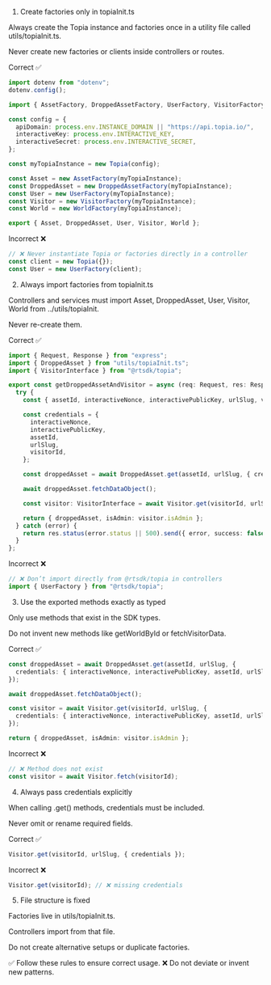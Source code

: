 1. Create factories only in topiaInit.ts

Always create the Topia instance and factories once in a utility file called utils/topiaInit.ts.

Never create new factories or clients inside controllers or routes.

Correct ✅

```ts
import dotenv from "dotenv";
dotenv.config();

import { AssetFactory, DroppedAssetFactory, UserFactory, VisitorFactory, WorldFactory, Topia } from "@rtsdk/topia";

const config = {
  apiDomain: process.env.INSTANCE_DOMAIN || "https://api.topia.io/",
  interactiveKey: process.env.INTERACTIVE_KEY,
  interactiveSecret: process.env.INTERACTIVE_SECRET,
};

const myTopiaInstance = new Topia(config);

const Asset = new AssetFactory(myTopiaInstance);
const DroppedAsset = new DroppedAssetFactory(myTopiaInstance);
const User = new UserFactory(myTopiaInstance);
const Visitor = new VisitorFactory(myTopiaInstance);
const World = new WorldFactory(myTopiaInstance);

export { Asset, DroppedAsset, User, Visitor, World };
```

Incorrect ❌

```ts
// ❌ Never instantiate Topia or factories directly in a controller
const client = new Topia({});
const User = new UserFactory(client);
```

2. Always import factories from topiaInit.ts

Controllers and services must import Asset, DroppedAsset, User, Visitor, World from ../utils/topiaInit.

Never re-create them.

Correct ✅

```ts
import { Request, Response } from "express";
import { DroppedAsset } from "utils/topiaInit.ts";
import { VisitorInterface } from "@rtsdk/topia";

export const getDroppedAssetAndVisitor = async (req: Request, res: Response) => {
  try {
    const { assetId, interactiveNonce, interactivePublicKey, urlSlug, visitorId } = req.query;

    const credentials = {
      interactiveNonce,
      interactivePublicKey,
      assetId,
      urlSlug,
      visitorId,
    };

    const droppedAsset = await DroppedAsset.get(assetId, urlSlug, { credentials });

    await droppedAsset.fetchDataObject();

    const visitor: VisitorInterface = await Visitor.get(visitorId, urlSlug, { credentials });

    return { droppedAsset, isAdmin: visitor.isAdmin };
  } catch (error) {
    return res.status(error.status || 500).send({ error, success: false });
  }
};
```

Incorrect ❌

```ts
// ❌ Don’t import directly from @rtsdk/topia in controllers
import { UserFactory } from "@rtsdk/topia";
```

3. Use the exported methods exactly as typed

Only use methods that exist in the SDK types.

Do not invent new methods like getWorldById or fetchVisitorData.

Correct ✅

```ts
const droppedAsset = await DroppedAsset.get(assetId, urlSlug, {
  credentials: { interactiveNonce, interactivePublicKey, assetId, urlSlug, visitorId },
});

await droppedAsset.fetchDataObject();

const visitor = await Visitor.get(visitorId, urlSlug, {
  credentials: { interactiveNonce, interactivePublicKey, assetId, urlSlug, visitorId },
});

return { droppedAsset, isAdmin: visitor.isAdmin };
```

Incorrect ❌

```ts
// ❌ Method does not exist
const visitor = await Visitor.fetch(visitorId);
```

4. Always pass credentials explicitly

When calling .get() methods, credentials must be included.

Never omit or rename required fields.

Correct ✅

```ts
Visitor.get(visitorId, urlSlug, { credentials });
```

Incorrect ❌

```ts
Visitor.get(visitorId); // ❌ missing credentials
```

5. File structure is fixed

Factories live in utils/topiaInit.ts.

Controllers import from that file.

Do not create alternative setups or duplicate factories.

✅ Follow these rules to ensure correct usage.
❌ Do not deviate or invent new patterns.
